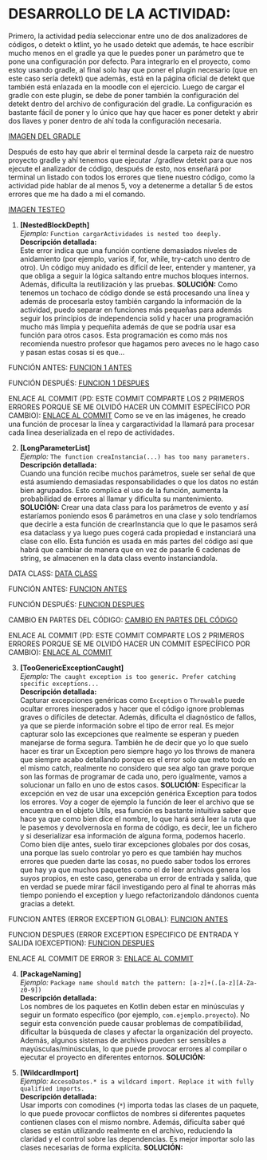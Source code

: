 # DESARROLLO DE LA ACTIVIDAD:

Primero, la actividad pedía seleccionar entre uno de dos analizadores de códigos, o detekt o ktlint,
yo he usado detekt que además, te hace escribir mucho menos en el gradle ya que le puedes poner un parámetro que te pone una configuración por defecto. Para integrarlo en el proyecto, como estoy usando gradle, al final solo hay que poner el plugin necesario (que en este caso sería detekt) que además, está en la página oficial de detekt que también está enlazada en la moodle con el ejercicio. Luego de cargar el gradle con este plugin, se debe de poner también la configuración del detekt dentro del archivo de configuración del gradle. La configuración es bastante fácil de poner y lo único que hay que hacer es poner detekt y abrir dos llaves y poner dentro de ahí toda la configuración necesaria.

[IMAGEN DEL GRADLE]()

Después de esto hay que abrir el terminal desde la carpeta raiz de nuestro proyecto gradle y ahí tenemos que ejecutar ./gradlew detekt para que nos ejecute el analizador de código, después de esto, nos enseñará por terminal un listado con todos los errores que tiene nuestro código, como la actividad pide hablar de al menos 5, voy a detenerme a detallar 5 de estos errores que me ha dado a mi el comando.

[IMAGEN TESTEO]()

1. **[NestedBlockDepth]**  
_Ejemplo:_ `Function cargarActividades is nested too deeply.`  
**Descripción detallada:**  
Este error indica que una función contiene demasiados niveles de anidamiento (por ejemplo, varios if, for, while, try-catch uno dentro de otro). Un código muy anidado es difícil de leer, entender y mantener, ya que obliga a seguir la lógica saltando entre muchos bloques internos. Además, dificulta la reutilización y las pruebas.
**SOLUCIÓN:**
Como tenemos un tochaco de código donde se está procesando una línea y además de procesarla estoy también cargando la información de la actividad, puedo separar en funciones más pequeñas para además seguir los principios de independencia solid y hacer una programación mucho más limpia y pequeñita además de que se podría usar esa función para otros casos. Esta programación es como más nos recomienda nuestro profesor que hagamos pero aveces no le hago caso y pasan estas cosas si es que...

FUNCIÓN ANTES:
[FUNCION 1 ANTES]()

FUNCIÓN DESPUÉS:
[FUNCION 1 DESPUES]()

ENLACE AL COMMIT (PD: ESTE COMMIT COMPARTE LOS 2 PRIMEROS ERRORES PORQUE SE ME OLVIDÓ HACER UN COMMIT ESPECÍFICO POR CAMBIO):
[ENLACE AL COMMIT]()
Como se ve en las imágenes, he creado una función de procesar la línea y cargaractividad la llamará para procesar cada linea deserializada en el repo de actividades.

2. **[LongParameterList]**  
_Ejemplo:_ `The function creaInstancia(...) has too many parameters.`  
**Descripción detallada:**  
Cuando una función recibe muchos parámetros, suele ser señal de que está asumiendo demasiadas responsabilidades o que los datos no están bien agrupados. Esto complica el uso de la función, aumenta la probabilidad de errores al llamar y dificulta su mantenimiento.
**SOLUCIÓN:**
Crear una data class para los parámetros de evento y así estaríamos poniendo esos 6 parámetros en una clase y solo tendríamos que decirle a esta función de crearInstancia que lo que le pasamos será esa dataclass y ya luego pues cogerá cada propiedad e instanciará una clase con ello. Esta función es usada en más partes del código así que habrá que cambiar de manera que en vez de pasarle 6 cadenas de string, se almacenen en la data class evento instanciandola.

DATA CLASS:
[DATA CLASS]()

FUNCIÓN ANTES:
[FUNCION ANTES]()

FUNCIÓN DESPUÉS:
[FUNCION DESPUES]()

CAMBIO EN PARTES DEL CÓDIGO:
[CAMBIO EN PARTES DEL CÓDIGO]()

ENLACE AL COMMIT (PD: ESTE COMMIT COMPARTE LOS 2 PRIMEROS ERRORES PORQUE SE ME OLVIDÓ HACER UN COMMIT ESPECÍFICO POR CAMBIO):
[ENLACE AL COMMIT]()

3. **[TooGenericExceptionCaught]**  
_Ejemplo:_ `The caught exception is too generic. Prefer catching specific exceptions...`  
**Descripción detallada:**  
Capturar excepciones genéricas como `Exception` o `Throwable` puede ocultar errores inesperados y hacer que el código ignore problemas graves o difíciles de detectar. Además, dificulta el diagnóstico de fallos, ya que se pierde información sobre el tipo de error real. Es mejor capturar solo las excepciones que realmente se esperan y pueden manejarse de forma segura. También he de decir que yo lo que suelo hacer es tirar un Exception pero siempre hago yo los throws de manera que siempre acabo detallando porque es el error solo que meto todo en el mismo catch, realmente no considero que sea algo tan grave porque son las formas de programar de cada uno, pero igualmente, vamos a solucionar un fallo en uno de estos casos.
**SOLUCIÓN:**
Especificar la excepción en vez de usar una excepción genérica Exception para todos los errores.
Voy a coger de ejemplo la función de leer el archivo que se encuentra en el objeto Utils, esa función es bastante intuitiva saber que hace ya que como bien dice el nombre, lo que hará será leer la ruta que le pasemos y devolvernosla en forma de código, es decir, lee un fichero y si deserializar esa información de alguna forma, podemos hacerlo.
Como bien dije antes, suelo tirar excepciones globales por dos cosas, una porque las suelo controlar yo pero es que también hay muchos errores que pueden darte las cosas, no puedo saber todos los errores que hay ya que muchos paquetes como el de leer archivos genera los suyos propios, en este caso, generaba un error de entrada y salida, que en verdad se puede mirar fácil investigando pero al final te ahorras más tiempo poniendo el exception y luego refactorizandolo dándonos cuenta gracias a detekt.

FUNCION ANTES (ERROR EXCEPTION GLOBAL):
[FUNCION ANTES]()

FUNCION DESPUES (ERROR EXCEPTION ESPECIFICO DE ENTRADA Y SALIDA IOEXCEPTION):
[FUNCION DESPUES]()

ENLACE AL COMMIT DE ERROR 3:
[ENLACE AL COMMIT]()

4. **[PackageNaming]**  
_Ejemplo:_ `Package name should match the pattern: [a-z]+(.[a-z][A-Za-z0-9])`  
**Descripción detallada:**  
Los nombres de los paquetes en Kotlin deben estar en minúsculas y seguir un formato específico (por ejemplo, `com.ejemplo.proyecto`). No seguir esta convención puede causar problemas de compatibilidad, dificultar la búsqueda de clases y afectar la organización del proyecto. Además, algunos sistemas de archivos pueden ser sensibles a mayúsculas/minúsculas, lo que puede provocar errores al compilar o ejecutar el proyecto en diferentes entornos.
**SOLUCIÓN:**

5. **[WildcardImport]**  
_Ejemplo:_ `AccesoDatos.* is a wildcard import. Replace it with fully qualified imports.`  
**Descripción detallada:**  
Usar imports con comodines (`*`) importa todas las clases de un paquete, lo que puede provocar conflictos de nombres si diferentes paquetes contienen clases con el mismo nombre. Además, dificulta saber qué clases se están utilizando realmente en el archivo, reduciendo la claridad y el control sobre las dependencias. Es mejor importar solo las clases necesarias de forma explícita.
**SOLUCIÓN:**